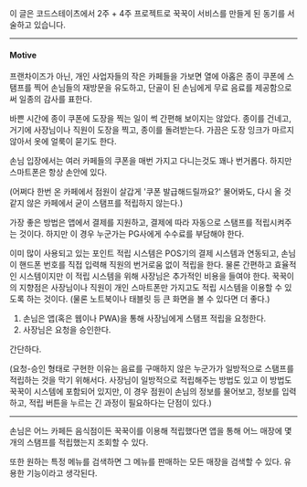 이 글은 코드스테이츠에서 2주 + 4주 프로젝트로 꾹꾹이 서비스를 만들게 된 동기를 서술하고 있습니다.

---
#### Motive
프랜차이즈가 아닌, 개인 사업자들의 작은 카페들을 가보면 열에 아홉은 종이 쿠폰에 스탬프를 찍어 손님들의 재방문을 유도하고, 단골이 된 손님에게 무료 음료를 제공함으로써 일종의 감사를 표한다.

바쁜 시간에 종이 쿠폰에 도장을 찍는 일이 썩 간편해 보이지는 않았다. 종이를 건네고, 거기에 사장님이나 직원이 도장을 찍고, 종이를 돌려받는다. 가끔은 도장 잉크가 마르지 않아서 옷에 얼룩이 묻기도 한다.

손님 입장에서는 여러 카페들의 쿠폰을 매번 가지고 다니는것도 꽤나 번거롭다. 하지만 스마트폰은 항상 손안에 있다.

(어쩌다 한번 온 카페에서 점원이 살갑게 '쿠폰 발급해드릴까요?' 물어봐도, 다시 올 것 같지 않은 카페에서 굳이 스탬프를 적립하지 않는다.)

가장 좋은 방법은 앱에서 결제를 지원하고, 결제에 따라 자동으로 스탬프를 적립시켜주는 것이다. 하지만 이 경우 누군가는 PG사에게 수수료를 부담해야 한다.

이미 많이 사용되고 있는 포인트 적립 시스템은 POS기의 결제 시스템과 연동되고, 손님이 핸드폰 번호를 직접 입력해 직원의 번거로움 없이 적립을 한다.
물론 간편하고 효율적인 시스템이지만 이 적립 시스템을 위해 사장님은 추가적인 비용을 들여야 한다.
꾹꾹이의 지향점은 사장님이나 직원이 개인 스마트폰만 가지고도 적립 시스템을 이용할 수 있도록 하는 것이다. (물론 노트북이나 태블릿 등 큰 화면을 볼 수 있다면 더 좋다.)

1. 손님은 앱(혹은 웹이나 PWA)을 통해 사장님에게 스탬프 적립을 요청한다.
2. 사장님은 요청을 승인한다.

간단하다.

(요청-승인 형태로 구현한 이유는 음료를 구매하지 않은 누군가가 일방적으로 스탬프를 적립하는 것을 막기 위해서다. 사장님이 일방적으로 적립해주는 방법도 있고 이 방법도 꾹꾹이 시스템에 포함되어 있지만, 이 경우 점원이 손님의 정보를 물어보고, 정보를 입력하고, 적립 버튼을 누르는 긴 과정이 필요하다는 단점이 있다.)

---

손님은 어느 카페든 음식점이든 꾹꾹이를 이용해 적립했다면 앱을 통해 어느 매장에 몇 개의 스탬프를 적립했는지 조회할 수 있다.

또한 원하는 특정 메뉴를 검색하면 그 메뉴를 판매하는 모든 매장을 검색할 수 있다. 유용한 기능이라고 생각된다.


<!--stackedit_data:
eyJoaXN0b3J5IjpbLTgzMzMxODQyLC0xNjIzNjQ3NjA0XX0=
-->